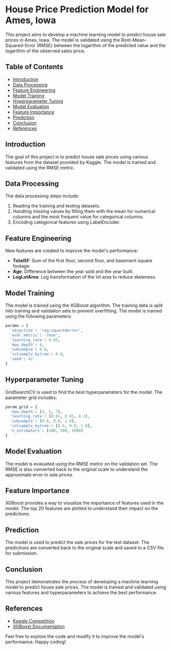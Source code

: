 # House Price Prediction Model for Ames, Iowa

This project aims to develop a machine learning model to predict house sale prices in Ames, Iowa. The model is validated using the Root-Mean-Squared-Error (RMSE) between the logarithm of the predicted value and the logarithm of the observed sales price.

## Table of Contents
- [Introduction](#introduction)
- [Data Processing](#data-processing)
- [Feature Engineering](#feature-engineering)
- [Model Training](#model-training)
- [Hyperparameter Tuning](#hyperparameter-tuning)
- [Model Evaluation](#model-evaluation)
- [Feature Importance](#feature-importance)
- [Prediction](#prediction)
- [Conclusion](#conclusion)
- [References](#references)

## Introduction
The goal of this project is to predict house sale prices using various features from the dataset provided by Kaggle. The model is trained and validated using the RMSE metric.

## Data Processing
The data processing steps include:
1. Reading the training and testing datasets.
2. Handling missing values by filling them with the mean for numerical columns and the most frequent value for categorical columns.
3. Encoding categorical features using LabelEncoder.

## Feature Engineering
New features are created to improve the model's performance:
- **TotalSF**: Sum of the first floor, second floor, and basement square footage.
- **Age**: Difference between the year sold and the year built.
- **LogLotArea**: Log transformation of the lot area to reduce skewness.

## Model Training
The model is trained using the XGBoost algorithm. The training data is split into training and validation sets to prevent overfitting. The model is trained using the following parameters:
```python
params = {
  'objective': 'reg:squarederror', 
  'eval_metric': 'rmse',          
  'learning_rate': 0.05,           
  'max_depth': 6,                  
  'subsample': 0.8,               
  'colsample_bytree': 0.8,         
  'seed': 42                    
}
```
## Hyperparameter Tuning
GridSearchCV is used to find the best hyperparameters for the model. The parameter grid includes:
```python
param_grid = {
  'max_depth': [3, 5, 7],
  'learning_rate': [0.01, 0.05, 0.1],
  'subsample': [0.6, 0.8, 1.0],
  'colsample_bytree': [0.6, 0.8, 1.0],
  'n_estimators': [100, 500, 1000]
}
```
## Model Evaluation
The model is evaluated using the RMSE metric on the validation set. The RMSE is also converted back to the original scale to understand the approximate error in sale prices.

## Feature Importance
XGBoost provides a way to visualize the importance of features used in the model. The top 20 features are plotted to understand their impact on the predictions.

## Prediction
The model is used to predict the sale prices for the test dataset. The predictions are converted back to the original scale and saved to a CSV file for submission.

## Conclusion
This project demonstrates the process of developing a machine learning model to predict house sale prices. The model is trained and validated using various features and hyperparameters to achieve the best performance.

## References
- [Kaggle Competition](https://www.kaggle.com/c/house-prices-advanced-regression-techniques)
- [XGBoost Documentation](https://xgboost.readthedocs.io/)

Feel free to explore the code and modify it to improve the model's performance. Happy coding!